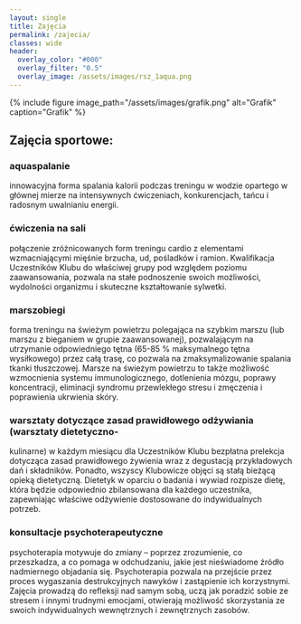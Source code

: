 ```yaml
---
layout: single
title: Zajęcia
permalink: /zajecia/
classes: wide
header:
  overlay_color: "#000"
  overlay_filter: "0.5"
  overlay_image: /assets/images/rsz_1aqua.png
---
```

{% include figure image_path="/assets/images/grafik.png" alt="Grafik" caption="Grafik" %}

## Zajęcia sportowe:

### aquaspalanie
innowacyjna forma spalania kalorii podczas treningu w
wodzie opartego w głównej mierze na intensywnych
ćwiczeniach, konkurencjach, tańcu i radosnym uwalnianiu
energii.
### ćwiczenia na sali
połączenie zróżnicowanych form treningu cardio z
elementami wzmacniającymi mięśnie brzucha, ud, pośladków
i ramion. Kwalifikacja Uczestników Klubu do właściwej grupy
pod względem poziomu zaawansowania, pozwala na stałe
podnoszenie swoich możliwości, wydolności organizmu i
skuteczne kształtowanie sylwetki.
### marszobiegi
forma treningu na świeżym powietrzu polegająca na szybkim
marszu (lub marszu z bieganiem w grupie zaawansowanej),
pozwalającym na utrzymanie odpowiedniego tętna (65-85 %
maksymalnego tętna wysiłkowego) przez całą trasę, co
pozwala na zmaksymalizowanie spalania tkanki tłuszczowej.
Marsze na świeżym powietrzu to także możliwość
wzmocnienia systemu immunologicznego, dotlenienia mózgu,
poprawy koncentracji, eliminacji syndromu przewlekłego
stresu i zmęczenia i poprawienia ukrwienia skóry.
### warsztaty dotyczące zasad prawidłowego odżywiania (warsztaty dietetyczno-
kulinarne)
w każdym miesiącu dla Uczestników Klubu bezpłatna
prelekcja dotycząca zasad prawidłowego żywienia wraz z
degustacją przykładowych dań i składników. Ponadto,
wszyscy Klubowicze objęci są stałą bieżącą opieką
dietetyczną. Dietetyk w oparciu o badania i wywiad rozpisze
dietę, która będzie odpowiednio zbilansowana dla każdego
uczestnika, zapewniając właściwe odżywienie dostosowane
do indywidualnych potrzeb.
### konsultacje psychoterapeutyczne
psychoterapia motywuje do zmiany – poprzez zrozumienie,
co przeszkadza, a co pomaga w odchudzaniu, jakie jest
nieświadome źródło nadmiernego objadania się.
Psychoterapia pozwala na przejście przez proces wygaszania
destrukcyjnych nawyków i zastąpienie ich korzystnymi.
Zajęcia prowadzą do refleksji nad samym sobą, uczą jak
poradzić sobie ze stresem i innymi trudnymi emocjami,
otwierają możliwość skorzystania ze swoich indywidualnych
wewnętrznych i zewnętrznych zasobów.


